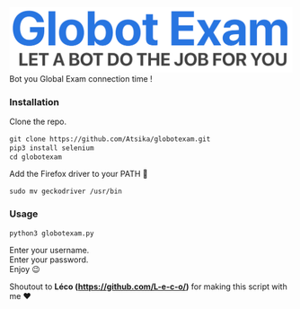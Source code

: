 ![globotexam.png](globotexam.png)
Bot you Global Exam connection time !

### Installation
Clone the repo.
```
git clone https://github.com/Atsika/globotexam.git
pip3 install selenium
cd globotexam
```
Add the Firefox driver to your PATH 🦊  

```
sudo mv geckodriver /usr/bin
```

### Usage  
```
python3 globotexam.py
```  
Enter your username.  
Enter your password.  
Enjoy 😉  

Shoutout to **Léco (https://github.com/L-e-c-o/)** for making this script with me ❤️
